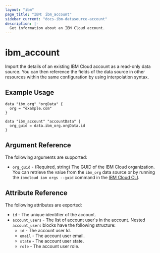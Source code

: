 ```yaml
---
layout: "ibm"
page_title: "IBM: ibm_account"
sidebar_current: "docs-ibm-datasource-account"
description: |-
  Get information about an IBM Cloud account.
---
```


# ibm\_account

Import the details of an existing IBM Cloud account as a read-only data source. You can then reference the fields of the data source in other resources within the same configuration by using interpolation syntax.

## Example Usage

```hcl
data "ibm_org" "orgData" {
  org = "example.com"
}

data "ibm_account" "accountData" {
  org_guid = data.ibm_org.orgData.id
}
```

## Argument Reference

The following arguments are supported:

* `org_guid` - (Required, string) The GUID of the IBM Cloud organization. You can retrieve the value from the `ibm_org` data source or by running the `ibmcloud iam orgs --guid` command in the [IBM Cloud CLI](https://cloud.ibm.com/docs/cli?topic=cloud-cli-getting-started).

## Attribute Reference

The following attributes are exported:

* `id` - The unique identifier of the account.  
* `account_users` - The list of account user's in the account. Nested `account_users` blocks have the following structure:
  * `id` -  The account user Id.
  * `email` - The account user email.
  * `state` -  The account user state.
  * `role` -  The account user role.